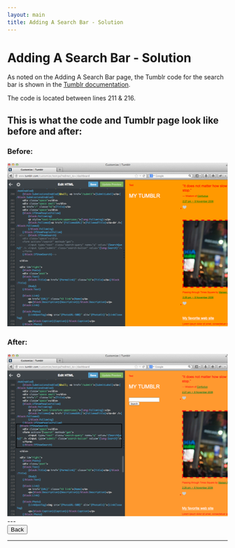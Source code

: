 ```yaml
---
layout: main
title: Adding A Search Bar - Solution
---
```


# Adding A Search Bar - Solution

As noted on the Adding A Search Bar page, the Tumblr code for the search bar is shown in the [Tumblr documentation](http://www.tumblr.com/docs/en/custom_themes#search).

The code is located between lines 211 & 216.

<h2>This is what the code and Tumblr page look like before and after:</h2>
<h3>Before:</h3>
<img src="../searchbefore.png"/>
<h3>After:</h3>
<img src="../searchafter.png"/>
---

<div class="row">
  <div class="col-md-1">
    <a href="../search"><button type="button" class="btn btn-primary btn-lg">Back</button></a>
  </div>
</div>

---